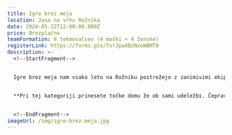 ```yaml
---
title: Igre brez meja
location: Jasa na vrhu Rožnika
date: 2024-05-22T12:00:00.000Z
price: Brezplačno
teamFormation: 8 tekmovalcev (4 moški + 4 ženske)
registerLink: https://forms.gle/TvrJpwXBzNxoWBMT9
description: >-
  <!--StartFragment-->


  Igre brez meja nam vsako leto na Rožniku postrežejo z zanimivimi ekipnimi igrami, ter obilico smeha in zabave. Ponovno bo vsaka od ekip morala pokazati čim več iznajdljivosti in spretnosti pri vsaki igri, verjetno pa bo potrebno na hitro popiti tudi kakšen kozarček. Igre bodo zelo zabavne, tako da bodo na svoj račun prišli tudi navijači svojih ekip, katerih upamo, da ne boste pozabili. Ta športna disciplina je namenjena izključno stanovalcem Študentskih domov v Ljubljani. Skupaj se bomo zbrali ob 14:00 na jasi na Rožniku, kjer se bomo pomerili v različnih igrah, ki jih bo določil in predstavil organizator. Ekipo sestavljajo 4 dekleta in 4 fantje. Vabljeni vsi na obilico smeha in lepih užitkov, s katerimi boste lahko nadaljevali vse do jutranjih ur, saj se dogajanje nadaljuje v obliki koncerta. Na to domsko igro lahko domovi prijavite več ekip, pogoj pa je, da so vsi člani ekipe stanovalci istega doma!


  **Pri tej kategoriji prinesete točke domu že ob sami udeležbi. Čeprav ima lahko en dom prijavljenih več ekip, v vsakem primeru prejme za udeležbo 10 točk (če je prijavljena le ena ekipa ali jih je več). Za točkovanje prvih treh mest se bo upoštevala le uvrščenost najbolje uvrščene ekipe iz doma (lahko je prijavljenih več ekip iz istega doma, točke za uvrstitev pa se upoštevajo le najbolje uvrščeni). Za 1. mesto prejme ekipa 12 točk, za 2. mesto 10 točk in za 3. mesto 8 točk.**


  <!--EndFragment-->
imageUrl: /img/igre-brez-meja.jpg
---
```

